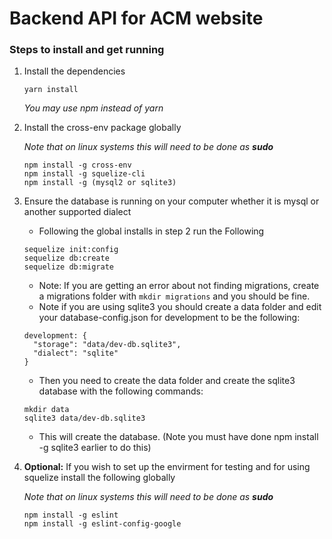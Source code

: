 # Backend API for ACM website

### Steps to install and get running
1. Install the dependencies

   ```
   yarn install
   ```
   *You may use npm instead of yarn*

2. Install the cross-env package globally

   *Note that on linux systems this will need to be done as __sudo__*
   ```
   npm install -g cross-env
   npm install -g squelize-cli
   npm install -g (mysql2 or sqlite3)
   ```

3. Ensure the database is running on your computer whether it is mysql or
another supported dialect
   + Following the global installs in step 2 run the Following
   ```
   sequelize init:config
   sequelize db:create
   sequelize db:migrate
   ```
   + Note: If you are getting an error about not finding migrations, create a migrations folder with ``` mkdir migrations ``` and you should be fine.
   + Note if you are using sqlite3 you should create a data folder and edit your database-config.json for development to be the following:
   ```
   development: {
     "storage": "data/dev-db.sqlite3",
     "dialect": "sqlite"
   }
   ```
   + Then you need to create the data folder and create the sqlite3 database with the following commands:
   ```
   mkdir data
   sqlite3 data/dev-db.sqlite3
   ```
   + This will create the database. (Note you must have done npm install -g sqlite3 earlier to do this)
4. **Optional:** If you wish to set up the envirment for testing and for using
squelize install the following globally

    *Note that on linux systems this will need to be done as __sudo__*

     ```
     npm install -g eslint
     npm install -g eslint-config-google
     ```
